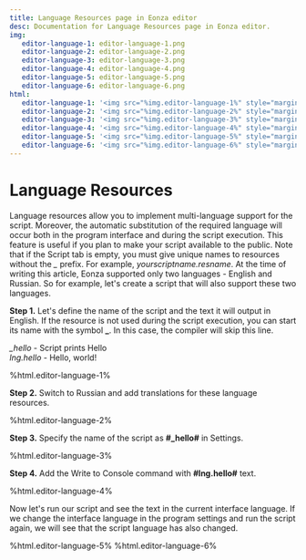 ```yaml
---
title: Language Resources page in Eonza editor
desc: Documentation for Language Resources page in Eonza editor.
img:
   editor-language-1: editor-language-1.png
   editor-language-2: editor-language-2.png
   editor-language-3: editor-language-3.png
   editor-language-4: editor-language-4.png
   editor-language-5: editor-language-5.png
   editor-language-6: editor-language-6.png
html:
   editor-language-1: '<img src="%img.editor-language-1%" style="margin: 1em 1em;"/>'
   editor-language-2: '<img src="%img.editor-language-2%" style="margin: 1em 1em;"/>'
   editor-language-3: '<img src="%img.editor-language-3%" style="margin: 1em 1em;"/>'
   editor-language-4: '<img src="%img.editor-language-4%" style="margin: 1em 1em;"/>'
   editor-language-5: '<img src="%img.editor-language-5%" style="margin: 1em 1em;"/>'
   editor-language-6: '<img src="%img.editor-language-6%" style="margin: 1em 1em;"/>'
---
```

# Language Resources

Language resources allow you to implement multi-language support for the script. Moreover, the automatic substitution of the required language will occur both in the program interface and during the script execution. This feature is useful if you plan to make your script available to the public. Note that if the Script tab is empty, you must give unique names to resources without the *_* prefix. For example, *yourscriptname.resname*. At the time of writing this article, Eonza supported only two languages - English and Russian. So for example, let's create a script that will also support these two languages.

**Step 1.** Let's define the name of the script and the text it will output in English. If the resource is not used during the script execution, you can start its name with the symbol **_**. In this case, the compiler will skip this line.

*_hello* - Script prints Hello  
*lng.hello* - Hello, world!

%html.editor-language-1%

**Step 2.** Switch to Russian and add translations for these language resources.

%html.editor-language-2%

**Step 3.** Specify the name of the script as **#_hello#** in Settings.

%html.editor-language-3%

**Step 4.** Add the Write to Console command with **#lng.hello#** text.

%html.editor-language-4%

Now let's run our script and see the text in the current interface language. If we change the interface language in the program settings and run the script again, we will see that the script language has also changed.

%html.editor-language-5%
%html.editor-language-6%
